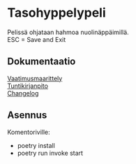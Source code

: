 # Tasohyppelypeli  
Pelissä ohjataan hahmoa nuolinäppäimillä.  
ESC = Save and Exit  



## Dokumentaatio  
[Vaatimusmaarittely](dokumentaatio/vaatimusmaarittely.md)  
[Tuntikirjanpito](dokumentaatio/tuntikirjanpito.md)  
[Changelog](dokumentaatio/changelog.md)


## Asennus  
Komentoriville:  
- poetry install  
- poetry run invoke start  

